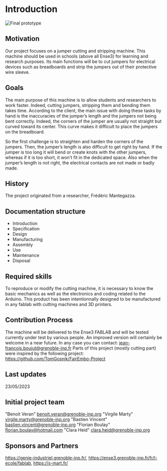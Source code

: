 # Introduction

![Final prototype](https://github.com/BenoitGI/Jumper-Machine-/blob/main/Sources/Images/Final%20prototype.jpg)

## Motivation

Our project focuses on a jumper cutting and stripping machine.
This machine should be used in schools (above all Ense3) for learning and research purposes.
Its main functions will be to cut jumpers for electrical devices such as breadboards and strip the jumpers out of their protective wire sleeve.

## Goals

The main purpose of this machine is to allow students and researchers to work faster.
Indeed, cutting jumpers, stripping them and bending them takes time.
According to the client, the main issue with doing these tasks by hand is the inaccuracies of the jumper’s length and the jumpers not being bent correctly.
Indeed, the corners of the jumper are usually not straight but curved toward its center. This curve makes it difficult to place the jumpers on the breadboard. 

So the first challenge is to straighten and harden the corners of the jumpers.
Then, the jumper’s length is also difficult to get right by hand.
If the jumper is too long it will bend or create knots with the other jumpers, whereas if it is too short, it won’t fit in the dedicated space.
Also when the jumper’s length is not right, the electrical contacts are not made or badly made.

## History

The project originated from a researcher, Frédéric Mantegazza.

## Documentation structure

- Introduction
- Specification
- Design 
- Manufacturing
- Assembly
- Use
- Maintenance
- Disposal

## Required skills

To reproduce or modify the cutting machine, it is necessary to know the basic mechanics as well as the electronics and coding related to the Arduino.
This product has been intentionnally designed to be manufactured in any fablab with cutting machines and 3D printers.

## Contribution Process

The machine will be delivered to the Ense3 FABLAB and will be tested currently under test by various people.
An improved version will certainly be welcome in a near future.
In any case you can contact: jean-francois.boujut@grenoble-inp.fr
Parts of this project (mostly cutting part) were inspired by the following project: https://github.com/TomGosnik/FairEmbo-Project

## Last updates 

23/05/2023

## Initial project team

"Benoit Veran" benoit.veran@grenoble-inp.org
"Virgile Marty" virgile.marty@grenoble-inp.org
"Bastien Vincent" bastien.vincent@grenoble-inp.org
"Florian Boulay" florian.boulay@hotmail.com
"Clara Heid" clara.heid@grenoble-inp.org

## Sponsors and Partners

https://genie-industriel.grenoble-inp.fr/,
https://ense3.grenoble-inp.fr/fr/l-ecole/fablab,
https://s-mart.fr/

